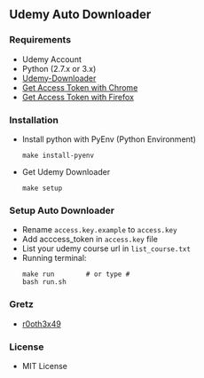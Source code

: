 ## Udemy Auto Downloader

### Requirements
* Udemy Account
* Python (2.7.x or 3.x)
* [Udemy-Downloader](https://github.com/r0oth3x49/udemy-dl)
* [Get Access Token with Chrome](https://github.com/r0oth3x49/udemy-dl/issues/389#issuecomment-492569372)
* [Get Access Token with Firefox](https://github.com/r0oth3x49/udemy-dl/issues/389#issuecomment-491903900)

### Installation
* Install python with PyEnv (Python Environment)

    ```
    make install-pyenv
    ```

* Get Udemy Downloader

    ```
    make setup
    ```

### Setup Auto Downloader
* Rename `access.key.example` to `access.key`
* Add acccess_token in `access.key` file
* List your udemy course url in `list_course.txt`
* Running terminal:
    ```
    make run        # or type #
    bash run.sh
    ```

### Gretz
* [r0oth3x49](https://github.com/r0oth3x49)

### License
* MIT License